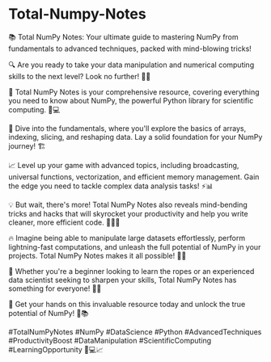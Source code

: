 # Total-Numpy-Notes

📚  Total NumPy Notes: Your ultimate guide to mastering NumPy from fundamentals to advanced techniques, packed with mind-blowing tricks! 

🔍 Are you ready to take your data manipulation and numerical computing skills to the next level? Look no further! 💪🔢

🎯 Total NumPy Notes is your comprehensive resource, covering everything you need to know about NumPy, the powerful Python library for scientific computing. 🐍💻

📖 Dive into the fundamentals, where you'll explore the basics of arrays, indexing, slicing, and reshaping data. Lay a solid foundation for your NumPy journey! 🏗️

📈 Level up your game with advanced topics, including broadcasting, universal functions, vectorization, and efficient memory management. Gain the edge you need to tackle complex data analysis tasks! ⚡📊

💡 But wait, there's more! Total NumPy Notes also reveals mind-bending tricks and hacks that will skyrocket your productivity and help you write cleaner, more efficient code. 🎩💡🔢

🔥 Imagine being able to manipulate large datasets effortlessly, perform lightning-fast computations, and unleash the full potential of NumPy in your projects. Total NumPy Notes makes it all possible! 🚀💥

🎉 Whether you're a beginner looking to learn the ropes or an experienced data scientist seeking to sharpen your skills, Total NumPy Notes has something for everyone! 💼🔬

🌟 Get your hands on this invaluable resource today and unlock the true potential of NumPy! 🌈📚

#TotalNumPyNotes #NumPy #DataScience #Python #AdvancedTechniques #ProductivityBoost #DataManipulation #ScientificComputing #LearningOpportunity 📖💻📈
